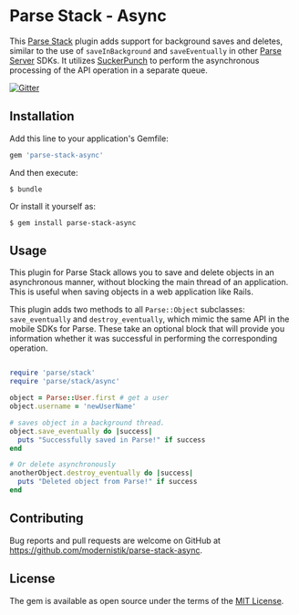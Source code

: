 # Parse Stack - Async

This [Parse Stack](https://github.com/modernistik/parse-stack) plugin adds support for background saves and deletes, similar to the use of `saveInBackground` and `saveEventually` in other [Parse Server](https://github.com/ParsePlatform/parse-server) SDKs. It utilizes [SuckerPunch](https://github.com/brandonhilkert/sucker_punch) to perform the asynchronous processing of the API operation in a separate queue.

[![Gitter](https://badges.gitter.im/modernistik/parse-stack.svg)](https://gitter.im/modernistik/parse-stack?utm_source=badge&utm_medium=badge&utm_campaign=pr-badge)

## Installation

Add this line to your application's Gemfile:

```ruby
gem 'parse-stack-async'
```

And then execute:

    $ bundle

Or install it yourself as:

    $ gem install parse-stack-async

## Usage
This plugin for Parse Stack allows you to save and delete objects in an asynchronous manner, without blocking the main thread of an application. This is useful when saving objects in a web application like Rails.

This plugin adds two methods to all `Parse::Object` subclasses: `save_eventually` and `destroy_eventually`, which mimic the same API in the mobile SDKs for Parse. These take an optional block that will provide you information whether it was successful in performing the corresponding operation.

```ruby

require 'parse/stack'
require 'parse/stack/async'

object = Parse::User.first # get a user
object.username = 'newUserName'

# saves object in a background thread.
object.save_eventually do |success|
  puts "Successfully saved in Parse!" if success
end

# Or delete asynchronously
anotherObject.destroy_eventually do |success|
  puts "Deleted object from Parse!" if success
end

```

## Contributing

Bug reports and pull requests are welcome on GitHub at https://github.com/modernistik/parse-stack-async.

## License

The gem is available as open source under the terms of the [MIT License](http://opensource.org/licenses/MIT).
